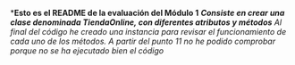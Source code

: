*****Esto es el README de la evaluación del Módulo 1****
***Consiste en crear una clase denominada TiendaOnline, con diferentes atributos y métodos***
*Al final del código he creado una instancia para revisar el funcionamiento de cada uno de los métodos. A partir del punto 11 no he podido comprobar porque no se ha ejecutado bien el código*